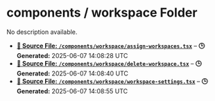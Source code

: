 # components / workspace Folder

No description available.

- **[**📄 Source File:** `/components/workspace/assign-workspaces.tsx`](assign-workspaces.tsx.md)** – **🕒 Generated:** 2025-06-07 14:08:28 UTC
- **[**📄 Source File:** `/components/workspace/delete-workspace.tsx`](delete-workspace.tsx.md)** – **🕒 Generated:** 2025-06-07 14:08:40 UTC
- **[**📄 Source File:** `/components/workspace/workspace-settings.tsx`](workspace-settings.tsx.md)** – **🕒 Generated:** 2025-06-07 14:08:55 UTC
